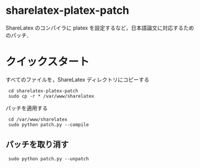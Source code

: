 # sharelatex-platex-patch
ShareLatex のコンパイラに platex を設定するなど，日本語論文に対応するためのパッチ．

# クイックスタート
すべてのファイルを，ShareLatex ディレクトリにコピーする
```
 cd sharelatex-platex-patch
 sudo cp -r * /var/www/sharelatex
```
パッチを適用する
```
 cd /var/www/sharelatex
 sudo python patch.py --compile
```
 
## パッチを取り消す
```
 sudo python patch.py --unpatch
```
